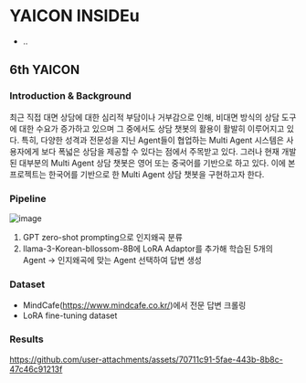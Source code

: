 # YAICON INSIDEu
- ..
## 6th YAICON

### Introduction & Background
최근 직접 대면 상담에 대한 심리적 부담이나 거부감으로 인해, 비대면 방식의 상담 도구에 대한 수요가 증가하고 있으며 그 중에서도 상담 챗봇의 활용이 활발히 이루어지고 있다. 특히, 다양한 성격과 전문성을 지닌 Agent들이 협업하는 Multi Agent 시스템은 사용자에게 보다 폭넓은 상담을 제공할 수 있다는 점에서 주목받고 있다. 그러나 현재 개발된 대부분의 Multi Agent 상담 챗봇은 영어 또는 중국어를 기반으로 하고 있다. 이에 본 프로젝트는 한국어를 기반으로 한 Multi Agent 상담 챗봇을 구현하고자 한다.

### Pipeline
![image](https://github.com/user-attachments/assets/5525af4e-fb84-4230-93e7-5719e393b94b)

1. GPT zero-shot prompting으로 인지왜곡 분류
2. llama-3-Korean-bllossom-8B에 LoRA Adaptor를 추가해 학습된 5개의 Agent -> 인지왜곡에 맞는 Agent 선택하여 답변 생성

### Dataset
- MindCafe(https://www.mindcafe.co.kr/)에서 전문 답변 크롤링
- LoRA fine-tuning dataset

### Results
https://github.com/user-attachments/assets/70711c91-5fae-443b-8b8c-47c46c91213f

